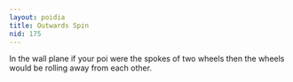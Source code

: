 ```yaml
---
layout: poidia
title: Outwards Spin
nid: 175
---
```


In the wall plane if your poi were the spokes of two wheels then the wheels would be rolling away from each other.
